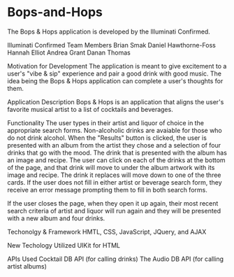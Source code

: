 # Bops-and-Hops

The Bops & Hops application is developed by the Illuminati Confirmed.

Illuminati Confirmed Team Members
Brian Smak
Daniel Hawthorne-Foss
Hannah Elliot
Andrea Grant
Danan Thomas

Motivation for Development
The application is meant to give excitement to a user's "vibe & sip" experience and pair a good drink with good music. The idea being the Bops & Hops application can complete a user's thoughts for them.

Application Description
Bops & Hops is an application that aligns the user's favorite musical artist to a list of cocktails and beverages.

Functionality
The user types in their artist and liquor of choice in the appropriate search forms. Non-alcoholic drinks are avaiable for those who do not drink alcohol. When the "Results" button is clicked, the user is presented with an album from the artist they chose and a selection of four drinks that go with the mood. The drink that is presented with the album has an image and recipe. The user can click on each of the drinks at the bottom of the page, and that drink will move to under the album artwork with its image and recipe. The drink it replaces will move down to one of the three cards. If the user does not fill in either artist or beverage search form, they receive an error message prompting them to fill in both search forms.

If the user closes the page, when they open it up again, their most recent search criteria of artist and liquor will run again and they will be presented with a new album and four drinks.

Techonolgy & Framework
HMTL, CSS, JavaScript, JQuery, and AJAX

New Techology Utilized
UIKit for HTML

APIs Used
Cocktail DB API (for calling drinks)
The Audio DB API (for calling artist albums)
